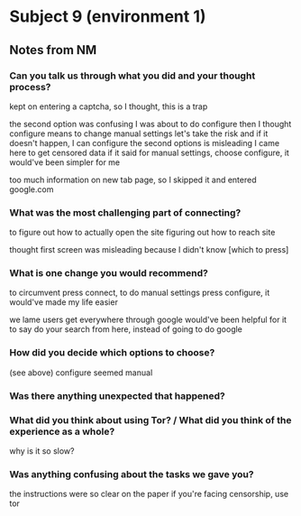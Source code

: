 Subject 9 (environment 1)
=========================

Notes from NM
-------------

### Can you talk us through what you did and your thought process?
kept on entering a captcha, so I thought, this is a trap

the second option was confusing
I was about to do configure
then I thought configure means to change manual settings
let's take the risk and if it doesn't happen, I can configure
the second options is misleading
I came here to get censored data
if it said for manual settings, choose configure, it would've been simpler for me

too much information on new tab page, so I skipped it and entered google.com

### What was the most challenging part of connecting?
to figure out how to actually open the site
figuring out how to reach site

thought first screen was misleading because I didn't know [which to press]

### What is one change you would recommend?
to circumvent press connect, to do manual settings press configure, it would've made my life easier

we lame users get everywhere through google
would've been helpful for it to say do your search from here, instead of going to do google

### How did you decide which options to choose?
(see above) configure seemed manual

### Was there anything unexpected that happened?
### What did you think about using Tor? / What did you think of the experience as a whole?
why is it so slow?

### Was anything confusing about the tasks we gave you?
the instructions were so clear on the paper
if you're facing censorship, use tor
